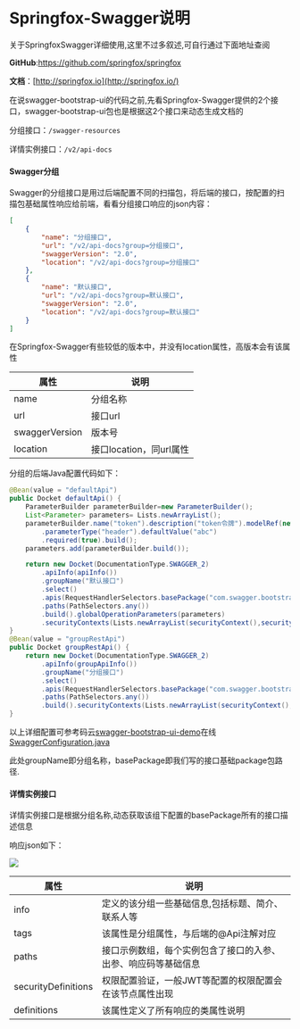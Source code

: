 # Springfox-Swagger说明

关于SpringfoxSwagger详细使用,这里不过多叙述,可自行通过下面地址查阅

**GitHub**:https://github.com/springfox/springfox

**文档**：[http://springfox.io](http://springfox.io/)

在说swagger-bootstrap-ui的代码之前,先看Springfox-Swagger提供的2个接口，swagger-bootstrap-ui包也是根据这2个接口来动态生成文档的

分组接口：`/swagger-resources`

详情实例接口：`/v2/api-docs`

#### Swagger分组

Swagger的分组接口是用过后端配置不同的扫描包，将后端的接口，按配置的扫描包基础属性响应给前端，看看分组接口响应的json内容：

```json
[
    {
        "name": "分组接口",
        "url": "/v2/api-docs?group=分组接口",
        "swaggerVersion": "2.0",
        "location": "/v2/api-docs?group=分组接口"
    },
    {
        "name": "默认接口",
        "url": "/v2/api-docs?group=默认接口",
        "swaggerVersion": "2.0",
        "location": "/v2/api-docs?group=默认接口"
    }
]
```

在Springfox-Swagger有些较低的版本中，并没有location属性，高版本会有该属性

| 属性           | 说明                    |
| -------------- | ----------------------- |
| name           | 分组名称                |
| url            | 接口url                 |
| swaggerVersion | 版本号                  |
| location       | 接口location，同url属性 |

分组的后端Java配置代码如下：

```java
@Bean(value = "defaultApi")
public Docket defaultApi() {
    ParameterBuilder parameterBuilder=new ParameterBuilder();
    List<Parameter> parameters= Lists.newArrayList();
    parameterBuilder.name("token").description("token令牌").modelRef(new ModelRef("String"))
        .parameterType("header").defaultValue("abc")
        .required(true).build();
    parameters.add(parameterBuilder.build());

    return new Docket(DocumentationType.SWAGGER_2)
        .apiInfo(apiInfo())
        .groupName("默认接口")
        .select()
        .apis(RequestHandlerSelectors.basePackage("com.swagger.bootstrap.ui.demo.controller"))
        .paths(PathSelectors.any())
        .build().globalOperationParameters(parameters)
        .securityContexts(Lists.newArrayList(securityContext(),securityContext1())).securitySchemes(Lists.<SecurityScheme>newArrayList(apiKey(),apiKey1()));
}
@Bean(value = "groupRestApi")
public Docket groupRestApi() {
    return new Docket(DocumentationType.SWAGGER_2)
        .apiInfo(groupApiInfo())
        .groupName("分组接口")
        .select()
        .apis(RequestHandlerSelectors.basePackage("com.swagger.bootstrap.ui.demo.group"))
        .paths(PathSelectors.any())
        .build().securityContexts(Lists.newArrayList(securityContext(),securityContext1())).securitySchemes(Lists.<SecurityScheme>newArrayList(apiKey(),apiKey1()));
}
```

以上详细配置可参考码云[swagger-bootstrap-ui-demo](https://gitee.com/xiaoym/swagger-bootstrap-ui-demo)在线[SwaggerConfiguration.java](https://gitee.com/xiaoym/swagger-bootstrap-ui-demo/blob/master/swagger-bootstrap-ui-demo/src/main/java/com/swagger/bootstrap/ui/demo/config/SwaggerConfiguration.java)

此处groupName即分组名称，basePackage即我们写的接口基础package包路径.

#### 详情实例接口

详情实例接口是根据分组名称,动态获取该组下配置的basePackage所有的接口描述信息

响应json如下：

![](/images/apidef.png)

| 属性                | 说明                                                         |
| ------------------- | ------------------------------------------------------------ |
| info                | 定义的该分组一些基础信息,包括标题、简介、联系人等            |
| tags                | 该属性是分组属性，与后端的@Api注解对应                       |
| paths               | 接口示例数组，每个实例包含了接口的入参、出参、响应码等基础信息 |
| securityDefinitions | 权限配置验证，一般JWT等配置的权限配置会在该节点属性出现      |
| definitions         | 该属性定义了所有响应的类属性说明                             |
